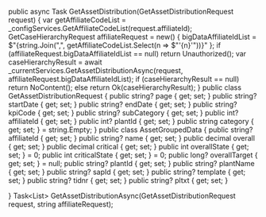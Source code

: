 public async Task<IActionResult> GetAssetDistribution(GetAssetDistributionRequest request)
{
    var getAffiliateCodeList = _configServices.GetAffiliateCodeList(request.affiliateId);
    GetCaseHierarchyRequest affiliateRequest = new()
    {
        bigDataAffiliateIdList = $"{string.Join(",", getAffiliateCodeList.Select(n => $"'{n}'"))}"
    };
    if (affiliateRequest.bigDataAffiliateIdList == null) return Unauthorized();
    var caseHierarchyResult = await _currentServices.GetAssetDistributionAsync(request, affiliateRequest.bigDataAffiliateIdList);
    if (caseHierarchyResult == null) return NoContent();
    else return Ok(caseHierarchyResult);
}
public class GetAssetDistributionRequest
{
    public string? page { get; set; }
    public string? startDate { get; set; }
    public string? endDate { get; set; }
    public string? kpiCode { get; set; }
    public string? subCategory { get; set; }
    public int? affiliateId { get; set; }
    public int? plantId { get; set; }
    public string category { get; set; } = string.Empty;
}
public class AssetGroupedData
{
    public string? affiliateId { get; set; }
    public string? name { get; set; }
    public decimal overall { get; set; }
    public decimal critical { get; set; }
    public int overallState { get; set; } = 0;
    public int criticalState { get; set; } = 0;
    public long? overallTarget { get; set; } = null;
    public string? plantId { get; set; }
    public string? plantName { get; set; }
    public string? sapId { get; set; }
    public string? template { get; set; }
    public string? tidnr { get; set; }
    public string? pltxt { get; set; }

}
Task<List<AssetGroupedData>> GetAssetDistributionAsync(GetAssetDistributionRequest request, string affiliateRequest);
